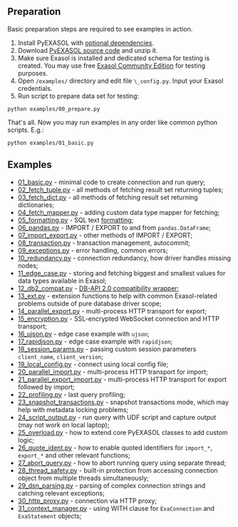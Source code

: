 ## Preparation
Basic preparation steps are required to see examples in action.

1. Install PyEXASOL with [optional dependencies](/docs/DEPENDENCIES.md).
2. Download [PyEXASOL source code](https://github.com/badoo/pyexasol/archive/master.zip) and unzip it.
3. Make sure Exasol is installed and dedicated schema for testing is created. You may use free [Exasol Community Edition](https://www.exasol.com/portal/display/DOWNLOAD/Free+Trial) for testing purposes.
4. Open `/examples/` directory and edit file `\_config.py`. Input your Exasol credentials.
5. Run script to prepare data set for testing:
```
python examples/00_prepare.py
```

That's all. Now you may run examples in any order like common python scripts. E.g.:
```
python examples/01_basic.py
```

## Examples

- [01_basic.py](/examples/01_basic.py) - minimal code to create connection and run query;
- [02_fetch_tuple.py](/examples/02_fetch_tuple.py) - all methods of fetching result set returning tuples;
- [03_fetch_dict.py](/examples/03_fetch_dict.py) - all methods of fetching result set returning dictionaries;
- [04_fetch_mapper.py](/examples/04_fetch_mapper.py) - adding custom data type mapper for fetching;
- [05_formatting.py](/examples/05_formatting.py) - SQL text [formatting](/docs/SQL_FORMATTING.md);
- [06_pandas.py](/examples/06_pandas.py) - IMPORT / EXPORT to and from `pandas.DataFrame`;
- [07_import_export.py](/examples/07_import_export.py) - other methods of IMPORT / EXPORT;
- [08_transaction.py](/examples/08_transaction.py) - transaction management, autocommit;
- [09_exceptions.py](/examples/09_exceptions.py) - error handling, common errors;
- [10_redundancy.py](/examples/10_redundancy.py) - connection redundancy, how driver handles missing nodes;
- [11_edge_case.py](/examples/11_edge_case.py) - storing and fetching biggest and smallest values for data types available in Exasol;
- [12_db2_compat.py](/examples/12_db2_compat.py) - [DB-API 2.0 compatibility wrapper](/docs/DBAPI_COMPAT.md);
- [13_ext.py](/examples/13_ext.py) - extension functions to help with common Exasol-related problems outside of pure database driver scope;
- [14_parallel_export.py](/examples/14_parallel_export.py) - multi-process HTTP transport for export;
- [15_encryption.py](/examples/15_encryption.py) - SSL-encrypted WebSocket connection and HTTP transport;
- [16_ujson.py](/examples/16_ujson.py) - edge case example with `ujson`;
- [17_rapidjson.py](/examples/17_rapidjson.py) - edge case example with `rapidjson`;
- [18_session_params.py](/examples/18_session_params.py) - passing custom session parameters `client_name`, `client_version`;
- [19_local_config.py](/examples/19_local_config.py) - connect using local config file;
- [20_parallel_import.py](/examples/20_parallel_import.py) - multi-process HTTP transport for import;
- [21_parallel_export_import.py](/examples/21_parallel_export_import.py) - multi-process HTTP transport for export followed by import;
- [22_profiling.py](/examples/22_profiling.py) - last query profiling;
- [23_snapshot_transactions.py](/examples/23_snapshot_transactions.py) - snapshot transactions mode, which may help with metadata locking problems;
- [24_script_output.py](/examples/24_script_output.py) - run query with UDF script and capture output (may not work on local laptop);
- [25_overload.py](/examples/25_overload.py) - how to extend core PyEXASOL classes to add custom logic;
- [26_quote_ident.py](/examples/26_quote_ident.py) - how to enable quoted identifiers for `import_*`, `export_*` and other relevant functions;
- [27_abort_query.py](/examples/27_abort_query.py) - how to abort running query using separate thread;
- [28_thread_safety.py](/examples/28_thread_safety.py) - built-in protection from accessing connection object from multiple threads simultaneously;
- [29_dsn_parsing.py](/examples/29_dsn_parsing.py) - parsing of complex connection strings and catching relevant exceptions;
- [30_http_proxy.py](/examples/30_http_proxy.py) - connection via HTTP proxy;
- [31_context_manager.py](/examples/31_context_manager.py) - using WITH clause for `ExaConnection` and `ExaStatement` objects;
